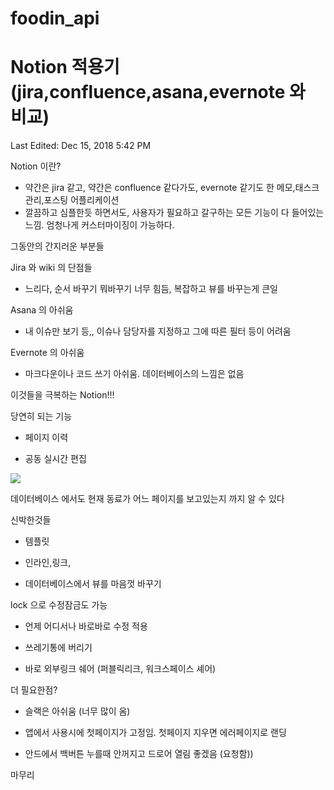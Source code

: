 # foodin_api

# Notion 적용기 (jira,confluence,asana,evernote 와 비교)

Last Edited: Dec 15, 2018 5:42 PM

Notion 이란?

- 약간은 jira 같고, 약간은 confluence 같다가도, evernote 같기도 한 메모,태스크관리,포스팅 어플리케이션
- 깔끔하고 심플한듯 하면서도, 사용자가 필요하고 갈구하는 모든 기능이 다 들어있는 느낌. 엄청나게 커스터마이징이 가능하다.

그동안의 간지러운 부분들

Jira 와 wiki 의 단점들

 - 느리다, 순서 바꾸기 뭐바꾸기 너무 힘듬, 복잡하고 뷰를 바꾸는게 큰일

Asana 의 아쉬움

 - 내 이슈만 보기 등,, 이슈나 담당자를 지정하고 그에 따른 필터 등이 어려움

Evernote 의 아쉬움

 - 마크다운이나 코드 쓰기 아쉬움. 데이터베이스의 느낌은 없음

이것들을 극복하는 Notion!!!

당연히 되는 기능

 - 페이지 이력

 - 공동 실시간 편집

![](NotionDesktop2018-12-1517-29-02(1)-69ac834e-6273-4955-860f-2cf71726209d.jpg)

데이터베이스 에서도 현재 동료가 어느 페이지를 보고있는지 까지 알 수 있다

신박한것들

 - 템플릿

 - 인라인,링크,

 - 데이터베이스에서 뷰를 마음껏 바꾸기

lock 으로 수정잠금도 가능

 - 언제 어디서나 바로바로 수정 적용

- 쓰레기통에 버리기
- 바로 외부링크 쉐어 (퍼블릭리크, 워크스페이스 셰어)

더 필요한점?

 - 슬랙은 아쉬움 (너무 많이 옴)

 - 앱에서 사용시에 첫페이지가 고정임. 첫페이지 지우면 에러페이지로 랜딩

 - 안드에서 백버튼 누를때 안꺼지고 드로어 열림 좋겠음 (요청함))

마무리